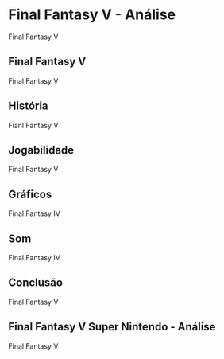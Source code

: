 ---
---

# Final Fantasy V - Análise

Final Fantasy V

## Final Fantasy V

Final Fantasy V

## História

Fianl Fantasy V

## Jogabilidade

Final Fantasy V

## Gráficos

Final Fantasy IV

## Som

Final Fantasy IV

## Conclusão

Final Fantasy V

## Final Fantasy V Super Nintendo - Análise

Final Fantasy V

